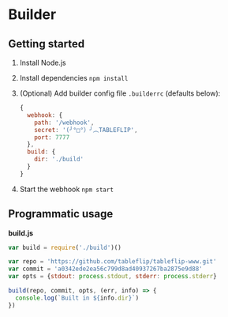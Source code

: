 # Builder

## Getting started

1. Install Node.js
2. Install dependencies `npm install`
3. (Optional) Add builder config file `.builderrc` (defaults below):

    ```js
    {
      webhook: {
        path: '/webhook',
        secret: '(╯°□°）╯︵TABLEFLIP',
        port: 7777
      },
      build: {
        dir: './build'
      }
    }
    ```
4. Start the webhook `npm start`

## Programmatic usage

**build.js**
```js
var build = require('./build')()

var repo = 'https://github.com/tableflip/tableflip-www.git'
var commit = 'a0342ede2ea56c799d8ad40937267ba2875e9d88'
var opts = {stdout: process.stdout, stderr: process.stderr}

build(repo, commit, opts, (err, info) => {
  console.log(`Built in ${info.dir}`)
})
```
